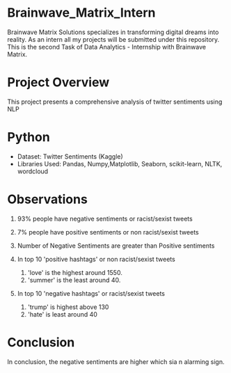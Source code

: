 # Brainwave_Matrix_Intern
Brainwave Matrix Solutions specializes in transforming digital dreams into reality. As an intern all my projects will be submitted under this repository.
This is the second Task of Data Analytics - Internship with Brainwave Matrix.

# **Project Overview** 
This project presents a comprehensive analysis of twitter sentiments using NLP

# Python
* Dataset: Twitter Sentiments (Kaggle)
* Libraries Used: Pandas, Numpy,Matplotlib, Seaborn, scikit-learn, NLTK, wordcloud


# Observations

1.  93% people have negative sentiments or racist/sexist tweets
2.  7% people have positive sentiments or non racist/sexist tweets
3.  Number of Negative Sentiments are greater than Positive sentiments
4.  In top 10 'positive hashtags' or non racist/sexist tweets
     1. 'love' is the highest around 1550.
     2. 'summer' is the least around 40.
  
5. In top 10 'negative hashtags' or racist/sexist tweets
     1. 'trump' is highest above 130
     2. 'hate' is least around 40
 
# Conclusion
In conclusion, the negative sentiments are higher which sia n alarming sign.
